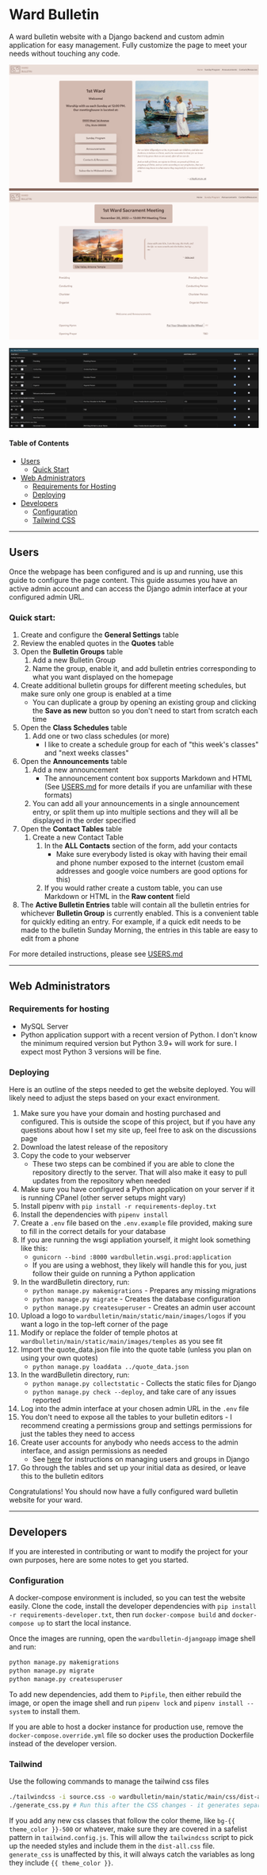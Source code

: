 # Ward Bulletin

A ward bulletin website with a Django backend and custom admin application for easy management. Fully customize the page to meet your needs without touching any code.

![Homepage Example](md_images/homepage_example.png "Homepage Example")
![Main Page Example](md_images/main_page_example.png "Main Page Example")

![Main Page Example Corresponding Admin Interface](md_images/main_page_example_admin.png "Main Page Example Corresponding Admin Interface")

#### Table of Contents
- [Users](#users)
    - [Quick Start](#quick-start)
- [Web Administrators](#web-administrators)
    - [Requirements for Hosting](#requirements-for-hosting)
    - [Deploying](#deploying)
- [Developers](#developers)
    - [Configuration](#configuration)
    - [Tailwind CSS](#tailwind)

---
## Users

Once the webpage has been configured and is up and running, use this guide to configure the page content. This guide assumes you have an active admin account and can access the Django admin interface at your configured admin URL.

### Quick start:

1. Create and configure the **General Settings** table
1. Review the enabled quotes in the **Quotes** table
1. Open the **Bulletin Groups** table
    1. Add a new Bulletin Group
    1. Name the group, enable it, and add bulletin entries corresponding to what you want displayed on the homepage
1. Create additional bulletin groups for different meeting schedules, but make sure only one group is enabled at a time
    - You can duplicate a group by opening an existing group and clicking the **Save as new** button so you don't need to start from scratch each time
1. Open the **Class Schedules** table
    1. Add one or two class schedules (or more)
        - I like to create a schedule group for each of "this week's classes" and "next weeks classes"
1. Open the **Announcements** table
    1. Add a new announcement
        - The announcement content box supports Markdown and HTML (See [USERS.md](USERS.md) for more details if you are unfamiliar with these formats)
    1. You can add all your announcements in a single announcement entry, or split them up into multiple sections and they will all be displayed in the order specified
1. Open the **Contact Tables** table
    1. Create a new Contact Table
        1. In the **ALL Contacts** section of the form, add your contacts
            - Make sure everybody listed is okay with having their email and phone number exposed to the internet (custom email addresses and google voice numbers are good options for this)
        2. If you would rather create a custom table, you can use Markdown or HTML in the **Raw content** field
1. The **Active Bulletin Entries** table will contain all the bulletin entries for whichever **Bulletin Group** is currently enabled. This is a convenient table for quickly editing an entry. For example, if a quick edit needs to be made to the bulletin Sunday Morning, the entries in this table are easy to edit from a phone

For more detailed instructions, please see [USERS.md](USERS.md)

---
## Web Administrators

### Requirements for hosting
- MySQL Server
- Python application support with a recent version of Python. I don't know the minimum required version but Python 3.9+ will work for sure. I expect most Python 3 versions will be fine. 

### Deploying
Here is an outline of the steps needed to get the website deployed. You will likely need to adjust the steps based on your exact environment.

1. Make sure you have your domain and hosting purchased and configured. This is outside the scope of this project, but if you have any questions about how I set my site up, feel free to ask on the discussions page
1. Download the latest release of the repository
1. Copy the code to your webserver
    - These two steps can be combined if you are able to clone the repository directly to the server. That will also make it easy to pull updates from the repository when needed
1. Make sure you have configured a Python application on your server if it is running CPanel (other server setups might vary)
1. Install pipenv with `pip install -r requirements-deploy.txt`
1. Install the dependencies with `pipenv install`
1. Create a `.env` file based on the `.env.example` file provided, making sure to fill in the correct details for your database
1. If you are running the wsgi appliation yourself, it might look something like this:
    - `gunicorn --bind :8000 wardbulletin.wsgi.prod:application`
    - If you are using a webhost, they likely will handle this for you, just follow their guide on running a Python application
1. In the wardBulletin directory, run:
    - `python manage.py makemigrations` - Prepares any missing migrations
    - `python manage.py migrate` - Creates the database configuration
    - `python manage.py createsuperuser` - Creates an admin user account
1. Upload a logo to `wardbulletin/main/static/main/images/logos` if you want a logo in the top-left corner of the page
1. Modify or replace the folder of temple photos at `wardbulletin/main/static/main/images/temples` as you see fit
1. Import the quote_data.json file into the quote table (unless you plan on using your own quotes)
    - `python manage.py loaddata ../quote_data.json`
1. In the wardBulletin directory, run:
    - `python manage.py collectstatic` - Collects the static files for Django
    - `python manage.py check --deploy`, and take care of any issues reported
1. Log into the admin interface at your chosen admin URL in the `.env` file
1. You don't need to expose all the tables to your bulletin editors - I recommend creating a permissions group and settings permissions for just the tables they need to access
1. Create user accounts for anybody who needs access to the admin interface, and assign permissions as needed
    - See [here](https://developer.mozilla.org/en-US/docs/Learn/Server-side/Django/Authentication#creating_users_and_groups) for instructions on managing users and groups in Django
1. Go through the tables and set up your initial data as desired, or leave this to the bulletin editors

Congratulations! You should now have a fully configured ward bulletin website for your ward.


---
## Developers

If you are interested in contributing or want to modify the project for your own purposes, here are some notes to get you started.

### Configuration

A docker-compose environment is included, so you can test the website easily. Clone the code, install the developer dependencies with `pip install -r requirements-developer.txt`, then run `docker-compose build` and `docker-compose up` to start the local instance.

Once the images are running, open the `wardbulletin-djangoapp` image shell and run:
```bash
python manage.py makemigrations
python manage.py migrate
python manage.py createsuperuser
```

To add new dependencies, add them to `Pipfile`, then either rebuild the image, or open the image shell and run `pipenv lock` and `pipenv install --system` to install them.

If you are able to host a docker instance for production use, remove the `docker-compose.override.yml` file so docker uses the production Dockerfile instead of the developer version. 

### Tailwind

Use the following commands to manage the tailwind css files

```bash
./tailwindcss -i source.css -o wardbulletin/main/static/main/css/dist-all.css --watch # Have this running while editing the code
./generate_css.py # Run this after the CSS changes - it generates separate CSS files for each theme color
```

If you add any new css classes that follow the color theme, like `bg-{{ theme_color }}-500` or whatever, make sure they are covered in a safelist pattern in `tailwind.config.js`. This will allow the `tailwindcss` script to pick up the needed styles and include them in the `dist-all.css` file. `generate_css` is unaffected by this, it will always catch the variables as long they include `{{ theme_color }}`.